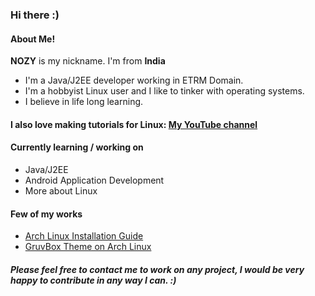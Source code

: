 ### Hi there :)<br>

#### About Me!
<b>NOZY</b> is my nickname. I'm from <b>India</b><br>
- I'm a Java/J2EE developer working in ETRM Domain.<br>
- I'm a hobbyist Linux user and I like to tinker with operating systems.<br>
- I believe in life long learning.<br>
  
#### I also love making tutorials for Linux: [My YouTube channel](https://www.youtube.com/channel/UCz4qSiJf76CDsCyVpz-M9sg) <br>

#### Currently learning / working on
* Java/J2EE
* Android Application Development
* More about Linux

#### Few of my works
- [Arch Linux Installation Guide](https://github.com/geeknozy/Arch-Linux-Installation-Guide)
- [GruvBox Theme on Arch Linux](https://github.com/geeknozy/Arch-BSPWM)

##### Please feel free to contact me to work on any project, I would be very happy to contribute in any way I can. :)
